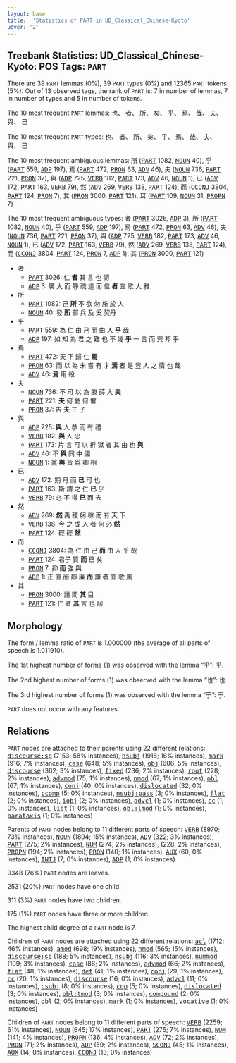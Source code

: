```yaml
---
layout: base
title:  'Statistics of PART in UD_Classical_Chinese-Kyoto'
udver: '2'
---
```


## Treebank Statistics: UD_Classical_Chinese-Kyoto: POS Tags: `PART`

There are 39 `PART` lemmas (0%), 39 `PART` types (0%) and 12365 `PART` tokens (5%).
Out of 13 observed tags, the rank of `PART` is: 7 in number of lemmas, 7 in number of types and 5 in number of tokens.

The 10 most frequent `PART` lemmas: 也、 者、 所、 矣、 乎、 焉、 哉、 夫、 與、 已

The 10 most frequent `PART` types:  也、 者、 所、 矣、 乎、 焉、 哉、 夫、 與、 已

The 10 most frequent ambiguous lemmas: 所 (<tt><a href="lzh_kyoto-pos-PART.html">PART</a></tt> 1082, <tt><a href="lzh_kyoto-pos-NOUN.html">NOUN</a></tt> 40), 乎 (<tt><a href="lzh_kyoto-pos-PART.html">PART</a></tt> 559, <tt><a href="lzh_kyoto-pos-ADP.html">ADP</a></tt> 197), 焉 (<tt><a href="lzh_kyoto-pos-PART.html">PART</a></tt> 472, <tt><a href="lzh_kyoto-pos-PRON.html">PRON</a></tt> 63, <tt><a href="lzh_kyoto-pos-ADV.html">ADV</a></tt> 46), 夫 (<tt><a href="lzh_kyoto-pos-NOUN.html">NOUN</a></tt> 736, <tt><a href="lzh_kyoto-pos-PART.html">PART</a></tt> 221, <tt><a href="lzh_kyoto-pos-PRON.html">PRON</a></tt> 37), 與 (<tt><a href="lzh_kyoto-pos-ADP.html">ADP</a></tt> 725, <tt><a href="lzh_kyoto-pos-VERB.html">VERB</a></tt> 182, <tt><a href="lzh_kyoto-pos-PART.html">PART</a></tt> 173, <tt><a href="lzh_kyoto-pos-ADV.html">ADV</a></tt> 46, <tt><a href="lzh_kyoto-pos-NOUN.html">NOUN</a></tt> 1), 已 (<tt><a href="lzh_kyoto-pos-ADV.html">ADV</a></tt> 172, <tt><a href="lzh_kyoto-pos-PART.html">PART</a></tt> 163, <tt><a href="lzh_kyoto-pos-VERB.html">VERB</a></tt> 79), 然 (<tt><a href="lzh_kyoto-pos-ADV.html">ADV</a></tt> 269, <tt><a href="lzh_kyoto-pos-VERB.html">VERB</a></tt> 138, <tt><a href="lzh_kyoto-pos-PART.html">PART</a></tt> 124), 而 (<tt><a href="lzh_kyoto-pos-CCONJ.html">CCONJ</a></tt> 3804, <tt><a href="lzh_kyoto-pos-PART.html">PART</a></tt> 124, <tt><a href="lzh_kyoto-pos-PRON.html">PRON</a></tt> 7), 其 (<tt><a href="lzh_kyoto-pos-PRON.html">PRON</a></tt> 3000, <tt><a href="lzh_kyoto-pos-PART.html">PART</a></tt> 121), 耳 (<tt><a href="lzh_kyoto-pos-PART.html">PART</a></tt> 109, <tt><a href="lzh_kyoto-pos-NOUN.html">NOUN</a></tt> 31, <tt><a href="lzh_kyoto-pos-PROPN.html">PROPN</a></tt> 7)

The 10 most frequent ambiguous types:  者 (<tt><a href="lzh_kyoto-pos-PART.html">PART</a></tt> 3026, <tt><a href="lzh_kyoto-pos-ADP.html">ADP</a></tt> 3), 所 (<tt><a href="lzh_kyoto-pos-PART.html">PART</a></tt> 1082, <tt><a href="lzh_kyoto-pos-NOUN.html">NOUN</a></tt> 40), 乎 (<tt><a href="lzh_kyoto-pos-PART.html">PART</a></tt> 559, <tt><a href="lzh_kyoto-pos-ADP.html">ADP</a></tt> 197), 焉 (<tt><a href="lzh_kyoto-pos-PART.html">PART</a></tt> 472, <tt><a href="lzh_kyoto-pos-PRON.html">PRON</a></tt> 63, <tt><a href="lzh_kyoto-pos-ADV.html">ADV</a></tt> 46), 夫 (<tt><a href="lzh_kyoto-pos-NOUN.html">NOUN</a></tt> 736, <tt><a href="lzh_kyoto-pos-PART.html">PART</a></tt> 221, <tt><a href="lzh_kyoto-pos-PRON.html">PRON</a></tt> 37), 與 (<tt><a href="lzh_kyoto-pos-ADP.html">ADP</a></tt> 725, <tt><a href="lzh_kyoto-pos-VERB.html">VERB</a></tt> 182, <tt><a href="lzh_kyoto-pos-PART.html">PART</a></tt> 173, <tt><a href="lzh_kyoto-pos-ADV.html">ADV</a></tt> 46, <tt><a href="lzh_kyoto-pos-NOUN.html">NOUN</a></tt> 1), 已 (<tt><a href="lzh_kyoto-pos-ADV.html">ADV</a></tt> 172, <tt><a href="lzh_kyoto-pos-PART.html">PART</a></tt> 163, <tt><a href="lzh_kyoto-pos-VERB.html">VERB</a></tt> 79), 然 (<tt><a href="lzh_kyoto-pos-ADV.html">ADV</a></tt> 269, <tt><a href="lzh_kyoto-pos-VERB.html">VERB</a></tt> 138, <tt><a href="lzh_kyoto-pos-PART.html">PART</a></tt> 124), 而 (<tt><a href="lzh_kyoto-pos-CCONJ.html">CCONJ</a></tt> 3804, <tt><a href="lzh_kyoto-pos-PART.html">PART</a></tt> 124, <tt><a href="lzh_kyoto-pos-PRON.html">PRON</a></tt> 7, <tt><a href="lzh_kyoto-pos-ADP.html">ADP</a></tt> 1), 其 (<tt><a href="lzh_kyoto-pos-PRON.html">PRON</a></tt> 3000, <tt><a href="lzh_kyoto-pos-PART.html">PART</a></tt> 121)


* 者
  * <tt><a href="lzh_kyoto-pos-PART.html">PART</a></tt> 3026: 仁 <b>者</b> 其 言 也 訒
  * <tt><a href="lzh_kyoto-pos-ADP.html">ADP</a></tt> 3: 廣 大 而 靜 疏 達 而 信 <b>者</b> 宜 歌 大 雅
* 所
  * <tt><a href="lzh_kyoto-pos-PART.html">PART</a></tt> 1082: 己 <b>所</b> 不 欲 勿 施 於 人
  * <tt><a href="lzh_kyoto-pos-NOUN.html">NOUN</a></tt> 40: 發 <b>所</b> 部 兵 及 奚 契丹
* 乎
  * <tt><a href="lzh_kyoto-pos-PART.html">PART</a></tt> 559: 為 仁 由 己 而 由 人 <b>乎</b> 哉
  * <tt><a href="lzh_kyoto-pos-ADP.html">ADP</a></tt> 197: 如 知 為 君 之 難 也 不 幾 <b>乎</b> 一 言 而 興 邦 乎
* 焉
  * <tt><a href="lzh_kyoto-pos-PART.html">PART</a></tt> 472: 天 下 歸 仁 <b>焉</b>
  * <tt><a href="lzh_kyoto-pos-PRON.html">PRON</a></tt> 63: 而 以 為 未 嘗 有 才 <b>焉</b> 者 是 豈 人 之 情 也 哉
  * <tt><a href="lzh_kyoto-pos-ADV.html">ADV</a></tt> 46: <b>焉</b> 用 殺
* 夫
  * <tt><a href="lzh_kyoto-pos-NOUN.html">NOUN</a></tt> 736: 不 可 以 為 滕 薛 大 <b>夫</b>
  * <tt><a href="lzh_kyoto-pos-PART.html">PART</a></tt> 221: <b>夫</b> 何 憂 何 懼
  * <tt><a href="lzh_kyoto-pos-PRON.html">PRON</a></tt> 37: 告 <b>夫</b> 三 子
* 與
  * <tt><a href="lzh_kyoto-pos-ADP.html">ADP</a></tt> 725: <b>與</b> 人 恭 而 有 禮
  * <tt><a href="lzh_kyoto-pos-VERB.html">VERB</a></tt> 182: <b>與</b> 人 忠
  * <tt><a href="lzh_kyoto-pos-PART.html">PART</a></tt> 173: 片 言 可 以 折 獄 者 其 由 也 <b>與</b>
  * <tt><a href="lzh_kyoto-pos-ADV.html">ADV</a></tt> 46: 不 <b>與</b> 同 中 國
  * <tt><a href="lzh_kyoto-pos-NOUN.html">NOUN</a></tt> 1: 黨 <b>與</b> 皆 爲 卿 相
* 已
  * <tt><a href="lzh_kyoto-pos-ADV.html">ADV</a></tt> 172: 期 月 而 <b>已</b> 可 也
  * <tt><a href="lzh_kyoto-pos-PART.html">PART</a></tt> 163: 斯 謂 之 仁 <b>已</b> 乎
  * <tt><a href="lzh_kyoto-pos-VERB.html">VERB</a></tt> 79: 必 不 得 <b>已</b> 而 去
* 然
  * <tt><a href="lzh_kyoto-pos-ADV.html">ADV</a></tt> 269: <b>然</b> 禹 稷 躬 稼 而 有 天 下
  * <tt><a href="lzh_kyoto-pos-VERB.html">VERB</a></tt> 138: 今 之 成 人 者 何 必 <b>然</b>
  * <tt><a href="lzh_kyoto-pos-PART.html">PART</a></tt> 124: 硜 硜 <b>然</b>
* 而
  * <tt><a href="lzh_kyoto-pos-CCONJ.html">CCONJ</a></tt> 3804: 為 仁 由 己 <b>而</b> 由 人 乎 哉
  * <tt><a href="lzh_kyoto-pos-PART.html">PART</a></tt> 124: 君子 質 <b>而</b> 已 矣
  * <tt><a href="lzh_kyoto-pos-PRON.html">PRON</a></tt> 7: 抑 <b>而</b> 強 與
  * <tt><a href="lzh_kyoto-pos-ADP.html">ADP</a></tt> 1: 正 直 而 靜 廉 <b>而</b> 謙 者 宜 歌 風
* 其
  * <tt><a href="lzh_kyoto-pos-PRON.html">PRON</a></tt> 3000: 請 問 <b>其</b> 目
  * <tt><a href="lzh_kyoto-pos-PART.html">PART</a></tt> 121: 仁 者 <b>其</b> 言 也 訒

## Morphology

The form / lemma ratio of `PART` is 1.000000 (the average of all parts of speech is 1.011910).

The 1st highest number of forms (1) was observed with the lemma “乎”: 乎.

The 2nd highest number of forms (1) was observed with the lemma “也”: 也.

The 3rd highest number of forms (1) was observed with the lemma “于”: 于.

`PART` does not occur with any features.


## Relations

`PART` nodes are attached to their parents using 22 different relations: <tt><a href="lzh_kyoto-dep-discourse-sp.html">discourse:sp</a></tt> (7153; 58% instances), <tt><a href="lzh_kyoto-dep-nsubj.html">nsubj</a></tt> (1918; 16% instances), <tt><a href="lzh_kyoto-dep-mark.html">mark</a></tt> (916; 7% instances), <tt><a href="lzh_kyoto-dep-case.html">case</a></tt> (648; 5% instances), <tt><a href="lzh_kyoto-dep-obj.html">obj</a></tt> (606; 5% instances), <tt><a href="lzh_kyoto-dep-discourse.html">discourse</a></tt> (362; 3% instances), <tt><a href="lzh_kyoto-dep-fixed.html">fixed</a></tt> (236; 2% instances), <tt><a href="lzh_kyoto-dep-root.html">root</a></tt> (228; 2% instances), <tt><a href="lzh_kyoto-dep-advmod.html">advmod</a></tt> (75; 1% instances), <tt><a href="lzh_kyoto-dep-nmod.html">nmod</a></tt> (67; 1% instances), <tt><a href="lzh_kyoto-dep-obl.html">obl</a></tt> (67; 1% instances), <tt><a href="lzh_kyoto-dep-conj.html">conj</a></tt> (40; 0% instances), <tt><a href="lzh_kyoto-dep-dislocated.html">dislocated</a></tt> (32; 0% instances), <tt><a href="lzh_kyoto-dep-ccomp.html">ccomp</a></tt> (5; 0% instances), <tt><a href="lzh_kyoto-dep-nsubj-pass.html">nsubj:pass</a></tt> (3; 0% instances), <tt><a href="lzh_kyoto-dep-flat.html">flat</a></tt> (2; 0% instances), <tt><a href="lzh_kyoto-dep-iobj.html">iobj</a></tt> (2; 0% instances), <tt><a href="lzh_kyoto-dep-advcl.html">advcl</a></tt> (1; 0% instances), <tt><a href="lzh_kyoto-dep-cc.html">cc</a></tt> (1; 0% instances), <tt><a href="lzh_kyoto-dep-list.html">list</a></tt> (1; 0% instances), <tt><a href="lzh_kyoto-dep-obl-lmod.html">obl:lmod</a></tt> (1; 0% instances), <tt><a href="lzh_kyoto-dep-parataxis.html">parataxis</a></tt> (1; 0% instances)

Parents of `PART` nodes belong to 11 different parts of speech: <tt><a href="lzh_kyoto-pos-VERB.html">VERB</a></tt> (8970; 73% instances), <tt><a href="lzh_kyoto-pos-NOUN.html">NOUN</a></tt> (1894; 15% instances), <tt><a href="lzh_kyoto-pos-ADV.html">ADV</a></tt> (322; 3% instances), <tt><a href="lzh_kyoto-pos-PART.html">PART</a></tt> (275; 2% instances), <tt><a href="lzh_kyoto-pos-NUM.html">NUM</a></tt> (274; 2% instances),  (228; 2% instances), <tt><a href="lzh_kyoto-pos-PROPN.html">PROPN</a></tt> (194; 2% instances), <tt><a href="lzh_kyoto-pos-PRON.html">PRON</a></tt> (140; 1% instances), <tt><a href="lzh_kyoto-pos-AUX.html">AUX</a></tt> (60; 0% instances), <tt><a href="lzh_kyoto-pos-INTJ.html">INTJ</a></tt> (7; 0% instances), <tt><a href="lzh_kyoto-pos-ADP.html">ADP</a></tt> (1; 0% instances)

9348 (76%) `PART` nodes are leaves.

2531 (20%) `PART` nodes have one child.

311 (3%) `PART` nodes have two children.

175 (1%) `PART` nodes have three or more children.

The highest child degree of a `PART` node is 7.

Children of `PART` nodes are attached using 22 different relations: <tt><a href="lzh_kyoto-dep-acl.html">acl</a></tt> (1712; 46% instances), <tt><a href="lzh_kyoto-dep-amod.html">amod</a></tt> (698; 19% instances), <tt><a href="lzh_kyoto-dep-nmod.html">nmod</a></tt> (565; 15% instances), <tt><a href="lzh_kyoto-dep-discourse-sp.html">discourse:sp</a></tt> (188; 5% instances), <tt><a href="lzh_kyoto-dep-nsubj.html">nsubj</a></tt> (116; 3% instances), <tt><a href="lzh_kyoto-dep-nummod.html">nummod</a></tt> (109; 3% instances), <tt><a href="lzh_kyoto-dep-case.html">case</a></tt> (86; 2% instances), <tt><a href="lzh_kyoto-dep-advmod.html">advmod</a></tt> (66; 2% instances), <tt><a href="lzh_kyoto-dep-flat.html">flat</a></tt> (48; 1% instances), <tt><a href="lzh_kyoto-dep-det.html">det</a></tt> (41; 1% instances), <tt><a href="lzh_kyoto-dep-conj.html">conj</a></tt> (29; 1% instances), <tt><a href="lzh_kyoto-dep-cc.html">cc</a></tt> (20; 1% instances), <tt><a href="lzh_kyoto-dep-discourse.html">discourse</a></tt> (16; 0% instances), <tt><a href="lzh_kyoto-dep-advcl.html">advcl</a></tt> (11; 0% instances), <tt><a href="lzh_kyoto-dep-csubj.html">csubj</a></tt> (8; 0% instances), <tt><a href="lzh_kyoto-dep-cop.html">cop</a></tt> (5; 0% instances), <tt><a href="lzh_kyoto-dep-dislocated.html">dislocated</a></tt> (3; 0% instances), <tt><a href="lzh_kyoto-dep-obl-tmod.html">obl:tmod</a></tt> (3; 0% instances), <tt><a href="lzh_kyoto-dep-compound.html">compound</a></tt> (2; 0% instances), <tt><a href="lzh_kyoto-dep-obl.html">obl</a></tt> (2; 0% instances), <tt><a href="lzh_kyoto-dep-mark.html">mark</a></tt> (1; 0% instances), <tt><a href="lzh_kyoto-dep-vocative.html">vocative</a></tt> (1; 0% instances)

Children of `PART` nodes belong to 11 different parts of speech: <tt><a href="lzh_kyoto-pos-VERB.html">VERB</a></tt> (2259; 61% instances), <tt><a href="lzh_kyoto-pos-NOUN.html">NOUN</a></tt> (645; 17% instances), <tt><a href="lzh_kyoto-pos-PART.html">PART</a></tt> (275; 7% instances), <tt><a href="lzh_kyoto-pos-NUM.html">NUM</a></tt> (141; 4% instances), <tt><a href="lzh_kyoto-pos-PROPN.html">PROPN</a></tt> (136; 4% instances), <tt><a href="lzh_kyoto-pos-ADV.html">ADV</a></tt> (72; 2% instances), <tt><a href="lzh_kyoto-pos-PRON.html">PRON</a></tt> (71; 2% instances), <tt><a href="lzh_kyoto-pos-ADP.html">ADP</a></tt> (59; 2% instances), <tt><a href="lzh_kyoto-pos-SCONJ.html">SCONJ</a></tt> (45; 1% instances), <tt><a href="lzh_kyoto-pos-AUX.html">AUX</a></tt> (14; 0% instances), <tt><a href="lzh_kyoto-pos-CCONJ.html">CCONJ</a></tt> (13; 0% instances)

